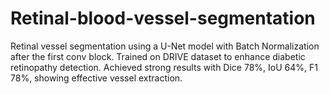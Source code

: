 # Retinal-blood-vessel-segmentation
Retinal vessel segmentation using a U-Net model with Batch Normalization after the first conv block. Trained on DRIVE dataset to enhance diabetic retinopathy detection. Achieved strong results with Dice 78%, IoU 64%, F1 78%, showing effective vessel extraction.
